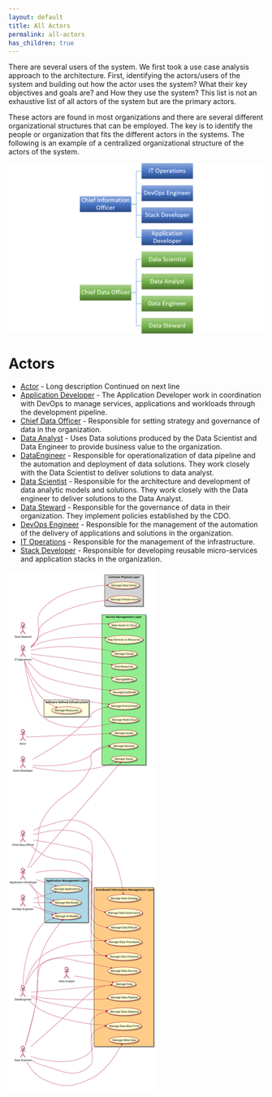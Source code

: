 ```yaml
---
layout: default
title: All Actors
permalink: all-actors
has_children: true
---
```


There are several users of the system. We first took a use case analysis approach to the architecture. First,
identifying the actors/users of the system and building out how the actor uses the system? What their key objectives and
goals are? and How they use the system? This list is not an exhaustive list of all actors of the system but are the
primary actors.

These actors are found in most organizations and there are several different organizational structures that can be
employed. The key is to identify the people or organization that fits the different actors in the systems. The following
is an example of a centralized organizational structure of the actors of the system.

![Organization Layout](./orgchart.png)


# Actors

* [Actor](actor-actor) - Long description Continued on next line
* [Application Developer](actor-applicationdeveloper) - The Application Developer work in coordination with DevOps to manage services, applications and workloads through the development pipeline.
* [Chief Data Officer](actor-cdo) - Responsible for setting strategy and governance of data in the organization.
* [Data Analyst](actor-analyst) - Uses Data solutions produced by the Data Scientist and Data Engineer to provide business value to the organization.
* [DataEngineer](actor-dataengineer) - Responsible for operationalization of data pipeline and the automation and deployment of data solutions. They work closely with the Data Scientist to deliver solutions to data analyst.
* [Data Scientist](actor-datascientist) - Responsible for the architecture and development of data analytic models and solutions. They work closely with the Data engineer to deliver solutions to the Data Analyst.
* [Data Steward](actor-datasteward) - Responsible for the governance of data in their organization. They implement policies established by the CDO.
* [DevOps Engineer](actor-devops) - Responsible for the management of the automation of the delivery of applications and solutions in the organization.
* [IT Operations](actor-itops) - Responsible for the management of the infrastructure.
* [Stack Developer](actor-stackdev) - Responsible for developing reusable micro-services and application stacks in the organization.


![All Actors](./actors.svg)
